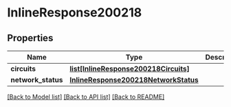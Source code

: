 # InlineResponse200218

## Properties
Name | Type | Description | Notes
------------ | ------------- | ------------- | -------------
**circuits** | [**list[InlineResponse200218Circuits]**](InlineResponse200218Circuits.md) |  | [optional] 
**network_status** | [**InlineResponse200218NetworkStatus**](InlineResponse200218NetworkStatus.md) |  | [optional] 

[[Back to Model list]](../README.md#documentation-for-models) [[Back to API list]](../README.md#documentation-for-api-endpoints) [[Back to README]](../README.md)

